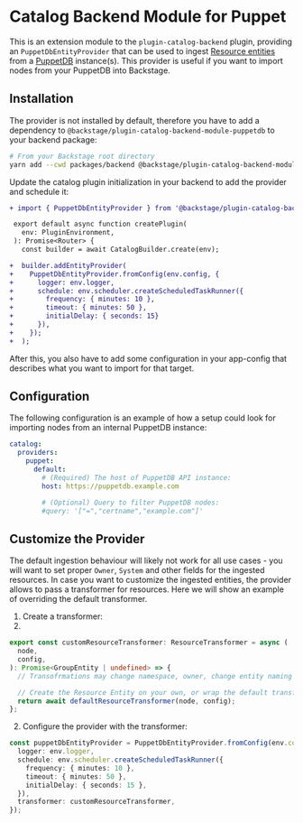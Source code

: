 # Catalog Backend Module for Puppet

This is an extension module to the `plugin-catalog-backend` plugin, providing an `PuppetDbEntityProvider` that can be used to ingest
[Resource entities](https://backstage.io/docs/features/software-catalog/descriptor-format#kind-resource) from a
[PuppetDB](https://www.puppet.com/docs/puppet/6/puppetdb_overview.html) instance(s). This provider is useful if you want to import nodes
from your PuppetDB into Backstage.

## Installation

The provider is not installed by default, therefore you have to add a dependency to `@backstage/plugin-catalog-backend-module-puppetdb`
to your backend package:

```bash
# From your Backstage root directory
yarn add --cwd packages/backend @backstage/plugin-catalog-backend-module-puppetdb
```

Update the catalog plugin initialization in your backend to add the provider and schedule it:

```diff
+ import { PuppetDbEntityProvider } from '@backstage/plugin-catalog-backend-module-puppetdb';

 export default async function createPlugin(
   env: PluginEnvironment,
 ): Promise<Router> {
   const builder = await CatalogBuilder.create(env);

+  builder.addEntityProvider(
+    PuppetDbEntityProvider.fromConfig(env.config, {
+      logger: env.logger,
+      schedule: env.scheduler.createScheduledTaskRunner({
+        frequency: { minutes: 10 },
+        timeout: { minutes: 50 },
+        initialDelay: { seconds: 15}
+      }),
+    });
+  );
```

After this, you also have to add some configuration in your app-config that describes what you want to import for that target.

## Configuration

The following configuration is an example of how a setup could look for importing nodes from an internal PuppetDB instance:

```yaml
catalog:
  providers:
    puppet:
      default:
        # (Required) The host of PuppetDB API instance:
        host: https://puppetdb.example.com

        # (Optional) Query to filter PuppetDB nodes:
        #query: '["=","certname","example.com"]'
```

## Customize the Provider

The default ingestion behaviour will likely not work for all use cases - you will want to set proper `Owner`, `System` and other fields for the
ingested resources. In case you want to customize the ingested entities, the provider allows to pass a transformer for resources. Here we will show an example
of overriding the default transformer.

1. Create a transformer:
2.

```ts
export const customResourceTransformer: ResourceTransformer = async (
  node,
  config,
): Promise<GroupEntity | undefined> => {
  // Transofrmations may change namespace, owner, change entity naming pattern, add labels, annotations, etc.

  // Create the Resource Entity on your own, or wrap the default transformer
  return await defaultResourceTransformer(node, config);
};
```

2. Configure the provider with the transformer:

```ts
const puppetDbEntityProvider = PuppetDbEntityProvider.fromConfig(env.config, {
  logger: env.logger,
  schedule: env.scheduler.createScheduledTaskRunner({
    frequency: { minutes: 10 },
    timeout: { minutes: 50 },
    initialDelay: { seconds: 15 },
  }),
  transformer: customResourceTransformer,
});
```
